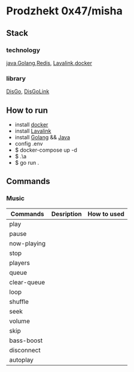# Prodzhekt 0x47/misha

## Stack

### technology

[java](https://www.oracle.com/java/),[Golang](https://go.dev),[Redis](https://redis.io/), [Lavalink](https://github.com/lavalink-devs/Lavalink),[docker](https://docs.docker.com)

### library

[DisGo](https://github.com/DisgoOrg/disgo), [DisGoLink](https://github.com/disgoorg/disgolink)

## How to run

* install [docker](https://docs.docker.com/desktop/)
* install [Lavalink](https://github.com/lavalink-devs/Lavalink/releases/download/4.0.0/Lavalink.jar)
* install [Golang](https://go.dev/dl/go1.21.6.windows-386.msi) && [Java](https://download.oracle.com/java/21/latest/jdk-21_windows-x64_bin.msi)
* config .env
* $ docker-compose up -d
* $ .\a
* $ go run .

## Commands

### Music

| Commands    | Desription | How to used |
| ----------- | ---------- | ----------- |
| play        |            |             |
| pause       |            |             |
| now-playing |            |             |
| stop        |            |             |
| players     |            |             |
| queue       |            |             |
| clear-queue |            |             |
| loop        |            |             |
| shuffle     |            |             |
| seek        |            |             |
| volume      |            |             |
| skip        |            |             |
| bass-boost  |            |             |
| disconnect  |            |             |
| autoplay    |            |             |
